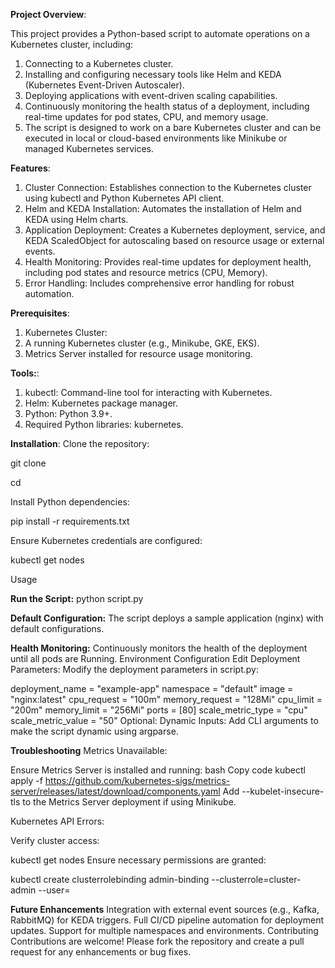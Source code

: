 **Project Overview**:

This project provides a Python-based script to automate operations on a Kubernetes cluster, including:

1. Connecting to a Kubernetes cluster.
2. Installing and configuring necessary tools like Helm and KEDA (Kubernetes Event-Driven Autoscaler).
3. Deploying applications with event-driven scaling capabilities.
4. Continuously monitoring the health status of a deployment, including real-time updates for pod states, CPU, and memory usage.
5. The script is designed to work on a bare Kubernetes cluster and can be executed in local or cloud-based environments like Minikube or managed Kubernetes services.

**Features**:

1. Cluster Connection: Establishes connection to the Kubernetes cluster using kubectl and Python Kubernetes API client.
2. Helm and KEDA Installation: Automates the installation of Helm and KEDA using Helm charts.
3. Application Deployment: Creates a Kubernetes deployment, service, and KEDA ScaledObject for autoscaling based on resource usage or external events.
4. Health Monitoring: Provides real-time updates for deployment health, including pod states and resource metrics (CPU, Memory).
5. Error Handling: Includes comprehensive error handling for robust automation.
   
**Prerequisites**:
1. Kubernetes Cluster:
2. A running Kubernetes cluster (e.g., Minikube, GKE, EKS).
3. Metrics Server installed for resource usage monitoring.
   
**Tools:**:
1. kubectl: Command-line tool for interacting with Kubernetes.
2. Helm: Kubernetes package manager.
3. Python: Python 3.9+.
4. Required Python libraries: kubernetes.
   
**Installation**:
Clone the repository:

git clone <repository-url>

cd <repository-folder>

Install Python dependencies:

pip install -r requirements.txt

Ensure Kubernetes credentials are configured:

kubectl get nodes

Usage

**Run the Script:**
python script.py

**Default Configuration:**
The script deploys a sample application (nginx) with default configurations.

**Health Monitoring:**
Continuously monitors the health of the deployment until all pods are Running.
Environment Configuration
Edit Deployment Parameters: Modify the deployment parameters in script.py:

deployment_name = "example-app"
namespace = "default"
image = "nginx:latest"
cpu_request = "100m"
memory_request = "128Mi"
cpu_limit = "200m"
memory_limit = "256Mi"
ports = [80]
scale_metric_type = "cpu"
scale_metric_value = "50"
Optional: Dynamic Inputs: Add CLI arguments to make the script dynamic using argparse.

**Troubleshooting**
Metrics Unavailable:

Ensure Metrics Server is installed and running:
bash
Copy code
kubectl apply -f https://github.com/kubernetes-sigs/metrics-server/releases/latest/download/components.yaml
Add --kubelet-insecure-tls to the Metrics Server deployment if using Minikube.

Kubernetes API Errors:

Verify cluster access:

kubectl get nodes
Ensure necessary permissions are granted:

kubectl create clusterrolebinding admin-binding --clusterrole=cluster-admin --user=<your-user>

**Future Enhancements**
Integration with external event sources (e.g., Kafka, RabbitMQ) for KEDA triggers.
Full CI/CD pipeline automation for deployment updates.
Support for multiple namespaces and environments.
Contributing
Contributions are welcome! Please fork the repository and create a pull request for any enhancements or bug fixes.
